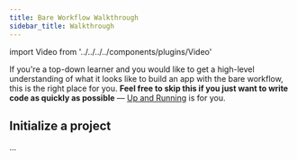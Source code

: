 ```yaml
---
title: Bare Workflow Walkthrough
sidebar_title: Walkthrough
---
```


import Video from '../../../../components/plugins/Video'

If you're a top-down learner and you would like to get a high-level understanding of what it looks like to build an app with the bare workflow, this is the right place for you. **Feel free to skip this if you just want to write code as quickly as possible** &mdash; [Up and Running](../up-and-running/) is for you.

## Initialize a project

...